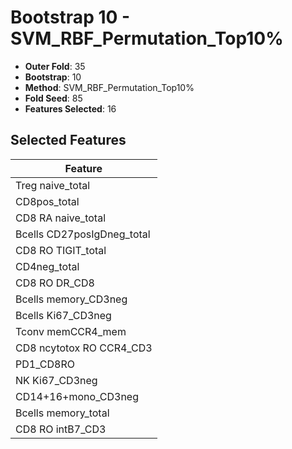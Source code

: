 # Bootstrap 10 - SVM_RBF_Permutation_Top10%

- **Outer Fold**: 35
- **Bootstrap**: 10
- **Method**: SVM_RBF_Permutation_Top10%
- **Fold Seed**: 85
- **Features Selected**: 16

## Selected Features

| Feature |
|---------|
| Treg naive_total |
| CD8pos_total |
| CD8 RA naive_total |
| Bcells CD27posIgDneg_total |
| CD8 RO TIGIT_total |
| CD4neg_total |
| CD8 RO DR_CD8 |
| Bcells memory_CD3neg |
| Bcells Ki67_CD3neg |
| Tconv memCCR4_mem |
| CD8 ncytotox RO CCR4_CD3 |
| PD1_CD8RO |
| NK Ki67_CD3neg |
| CD14+16+mono_CD3neg |
| Bcells memory_total |
| CD8 RO intB7_CD3 |
